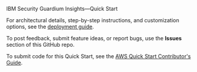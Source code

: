 
IBM Security Guardium Insights—Quick Start

For architectural details, step-by-step instructions, and customization options, see the [deployment guide](https://fwd.aws/7agyk?).

To post feedback, submit feature ideas, or report bugs, use the **Issues** section of this GitHub repo.

To submit code for this Quick Start, see the [AWS Quick Start Contributor's Guide](https://aws-quickstart.github.io/).